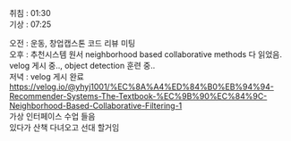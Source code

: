 취침 : 01:30  
기상 : 07:25  
  
오전 : 운동, 창업캡스톤 코드 리뷰 미팅  
오후 : 추천시스템 원서 neighborhood based collaborative methods 다 읽었음. velog 게시 중.., object detection 훈련 중..  
저녁 : velog 게시 완료 https://velog.io/@yhyj1001/%EC%8A%A4%ED%84%B0%EB%94%94-Recommender-Systems-The-Textbook-%EC%9B%90%EC%84%9C-Neighborhood-Based-Collaborative-Filtering-1    
가상 인터페이스 수업 들음  
있다가 산책 다녀오고 선대 할거임 
